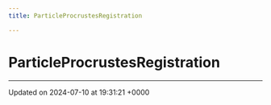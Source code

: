 ```yaml
---
title: ParticleProcrustesRegistration

---
```


# ParticleProcrustesRegistration





-------------------------------

Updated on 2024-07-10 at 19:31:21 +0000